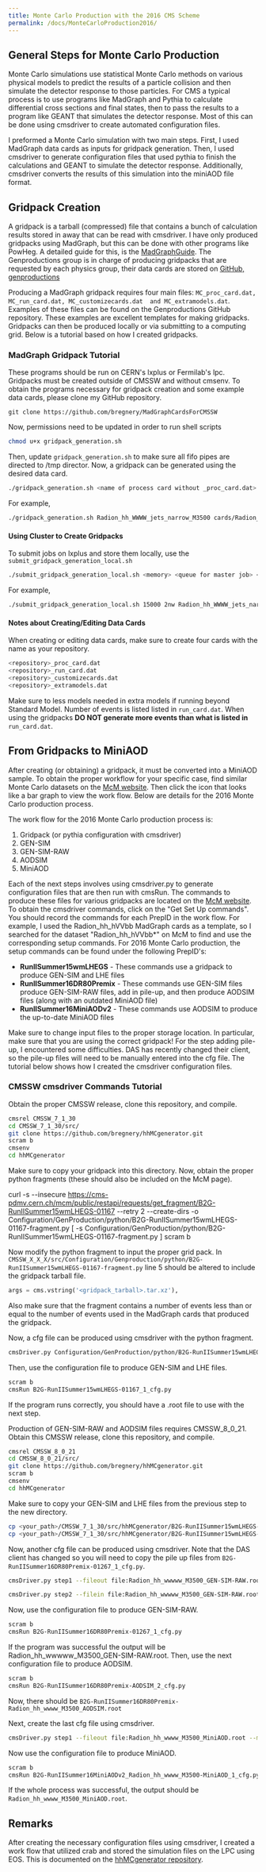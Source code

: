 ```yaml
---
title: Monte Carlo Production with the 2016 CMS Scheme
permalink: /docs/MonteCarloProduction2016/
---
```


## General Steps for Monte Carlo Production

Monte Carlo simulations use statistical Monte Carlo methods on various physical models to predict the results of 
a particle collision and then simulate the detector response to those particles. For CMS a typical process is to 
use programs like MadGraph and Pythia to calculate differential cross sections and final states, then to pass the 
results to a program like GEANT that simulates the detector response. Most of this can be done using cmsdriver to 
create automated configuration files.

I preformed a Monte Carlo simulation with two main steps. First, I used MadGraph data cards as inputs for gridpack 
generation. Then, I used cmsdriver to generate configuration files that used pythia to finish the calculations and
GEANT to simulate the detector response. Additionally, cmsdriver converts the results of this simulation into the 
miniAOD file format.

## Gridpack Creation

A gridpack is a tarball (compressed) file that contains a bunch of calculation results stored in away that can be 
read with cmsdriver. I have only produced gridpacks using MadGraph, but this can be done with other programs like 
PowHeg. A detailed guide for this, is the [MadGraphGuide](https://twiki.cern.ch/twiki/bin/viewauth/CMS/QuickGuideMadGraph5aMCatNLO). 
The Genproductions group is in charge of producing gridpacks that are requested by each physics group, their data 
cards are stored on [GitHub, genproductions](https://github.com/cms-sw/genproductions/tree/pre2017)

Producing a MadGraph gridpack requires four main files: ``MC_proc_card.dat, MC_run_card.dat, MC_customizecards.dat 
and MC_extramodels.dat``. Examples of these files can be found on the Genproductions GitHub repository. These examples 
are excellent templates for making gridpacks. Gridpacks can then be produced locally or via submitting to a computing grid. 
Below is a tutorial based on how I created gridpacks.

### MadGraph Gridpack Tutorial

These programs should be run on CERN's lxplus or Fermilab's lpc. Gridpacks must be created outside of CMSSW and without 
cmsenv. To obtain the programs necessary for gridpack creation and some example data cards, please clone my GitHub
repository.

```git
git clone https://github.com/bregnery/MadGraphCardsForCMSSW
```

Now, permissions need to be updated in order to run shell scripts

```bash
chmod u+x gridpack_generation.sh
```

Then, update ``gridpack_generation.sh`` to make sure all fifo pipes are directed to /tmp director. Now, a gridpack can 
be generated using the desired data card.

```bash
./gridpack_generation.sh <name of process card without _proc_card.dat> <folder containing cards relative to current location>
```

For example,

```bash
./gridpack_generation.sh Radion_hh_WWWW_jets_narrow_M3500 cards/Radion_hh_WWWW_jets_narrow_M3500/
```

#### Using Cluster to Create Gridpacks

To submit jobs on lxplus and store them locally, use the ``submit_gridpack_generation_local.sh``

```bash
./submit_gridpack_generation_local.sh <memory> <queue for master job> <name of process card without _proc_card.dat> <folder containing cards relative to current location> <queue>
```

For example,

```bash
./submit_gridpack_generation_local.sh 15000 2nw Radion_hh_WWWW_jets_narrow_M3500 cards/Radion_hh_WWWW_jets_narrow_M3500/ 8nh
```

#### Notes about Creating/Editing Data Cards

When creating or editing data cards, make sure to create four cards with the name as your repository.

```bash
<repository>_proc_card.dat
<repository>_run_card.dat
<repository>_customizecards.dat
<repository>_extramodels.dat
```

Make sure to less models needed in extra models if running beyond Standard Model. Number of events is listed listed in 
``run_card.dat``. When using the gridpacks **DO NOT generate more events than what is listed in** ``run_card.dat``.

## From Gridpacks to MiniAOD

After creating (or obtaining) a gridpack, it must be converted into a MiniAOD sample. To obtain the proper workflow for 
your specific case, find similar Monte Carlo datasets on the [McM website](https://cms-pdmv.cern.ch/mcm/). Then click the 
icon that looks like a bar graph to view the work flow. Below are details for the 2016 Monte Carlo production process.

The work flow for the 2016 Monte Carlo production process is:
1. Gridpack (or pythia configuration with cmsdriver)
2. GEN-SIM
3. GEN-SIM-RAW
4. AODSIM
5. MiniAOD

Each of the next steps involves using cmsdriver.py to generate configuration files that are then run with cmsRun. The 
commands to produce these files for various gridpacks are located on the [McM website](https://cms-pdmv.cern.ch/mcm/). 
To obtain the cmsdriver commands, click on the "Get Set Up commands". You should record the commands for each PrepID in the 
work flow. For example, I used the Radion_hh_hVVbb MadGraph cards 
as a template, so I searched for the dataset "Radion_hh_hVVbb*" on McM to find and use the corresponding setup commands. For 
2016 Monte Carlo production, the setup commands can be found under the following PrepID's:

* **RunIISummer15wmLHEGS** - These commands use a gridpack to produce GEN-SIM and LHE files
* **RunIISummer16DR80Premix** - These commands use GEN-SIM files produce GEN-SIM-RAW files, add in pile-up, and then produce 
  AODSIM files (along with an outdated MiniAOD file)
* **RunIISummer16MiniAODv2** - These commands use AODSIM to produce the up-to-date MiniAOD files

Make sure to change input files to the proper storage location. In particular, make sure that you are using the correct gridpack! 
For the step adding pile-up, I encountered some difficulties. DAS has recently changed their client, so the pile-up files will 
need to be manually entered into the cfg file. The tutorial below shows how I created the cmsdriver configuration
files.

### CMSSW cmsdriver Commands Tutorial

Obtain the proper CMSSW release, clone this repository, and compile.

```bash
cmsrel CMSSW_7_1_30
cd CMSSW_7_1_30/src/
git clone https://github.com/bregnery/hhMCgenerator.git
scram b
cmsenv
cd hhMCgenerator
```

Make sure to copy your gridpack into this directory. Now, obtain the proper python fragments (these should also be included
on the McM page).

curl -s --insecure https://cms-pdmv.cern.ch/mcm/public/restapi/requests/get_fragment/B2G-RunIISummer15wmLHEGS-01167 --retry 2 --create-dirs -o Configuration/GenProduction/python/B2G-RunIISummer15wmLHEGS-01167-fragment.py 
[ -s Configuration/GenProduction/python/B2G-RunIISummer15wmLHEGS-01167-fragment.py ]
scram b

Now modify the python fragment to input the proper grid pack. In 
``CMSSW_X_X_X/src/Configuration/Genproduction/python/B2G-RunIISummer15wmLHEGS-01167-fragment.py`` line 5 should 
be altered to include the gridpack tarball file.

```python
args = cms.vstring('<gridpack_tarball>.tar.xz'),
```

Also make sure that the fragment contains a number of events less than or equal to the number of events used in the 
MadGraph cards that produced the gridpack.

Now, a cfg file can be produced using cmsdriver with the python fragment.

```bash
cmsDriver.py Configuration/GenProduction/python/B2G-RunIISummer15wmLHEGS-01167-fragment.py --fileout file:B2G-RunIISummer15wmLHEGS-01167.root --mc --eventcontent RAWSIM,LHE --customise SLHCUpgradeSimulations/Configuration/postLS1Customs.customisePostLS1,Configuration/DataProcessing/Utils.addMonitoring --datatier GEN-SIM,LHE --conditions MCRUN2_71_V1::All --beamspot Realistic50ns13TeVCollision --step LHE,GEN,SIM --magField 38T_PostLS1 --python_filename B2G-RunIISummer15wmLHEGS-01167_1_cfg.py --no_exec -n 97
```

Then, use the configuration file to produce GEN-SIM and LHE files.

```bash
scram b
cmsRun B2G-RunIISummer15wmLHEGS-01167_1_cfg.py
```

If the program runs correctly, you should have a .root file to use with the next step.


Production of GEN-SIM-RAW and AODSIM files requires CMSSW_8_0_21.
Obtain this CMSSW release, clone this repository, and compile.

```bash
cmsrel CMSSW_8_0_21
cd CMSSW_8_0_21/src/
git clone https://github.com/bregnery/hhMCgenerator.git
scram b
cmsenv
cd hhMCgenerator
```

Make sure to copy your GEN-SIM and LHE files from the previous step to the new directory.

```bash
cp <your_path>/CMSSW_7_1_30/src/hhMCgenerator/B2G-RunIISummer15wmLHEGS-01167_inLHE.root .
cp <your_path>/CMSSW_7_1_30/src/hhMCgenerator/B2G-RunIISummer15wmLHEGS-01167.root .
```

Now, another cfg file can be produced using cmsdriver. Note that the DAS client has changed so you will need to copy the pile up files from ``B2G-RunIISummer16DR80Premix-01267_1_cfg.py``.

```bash
cmsDriver.py step1 --fileout file:Radion_hh_wwwww_M3500_GEN-SIM-RAW.root  --pileup_input "dbs:/Neutrino_E-10_gun/RunIISpring15PrePremix-PUMoriond17_80X_mcRun2_asymptotic_2016_TrancheIV_v2-v2/GEN-SIM-DIGI-RAW" --mc --eventcontent PREMIXRAW --datatier GEN-SIM-RAW --conditions 80X_mcRun2_asymptotic_2016_TrancheIV_v6 --step DIGIPREMIX_S2,DATAMIX,L1,DIGI2RAW,HLT:@frozen2016 --nThreads 4 --datamix PreMix --era Run2_2016 --python_filename B2G-RunIISummer16DR80Premix-01267_1_cfg.py --no_exec --customise Configuration/DataProcessing/Utils.addMonitoring -n 97

cmsDriver.py step2 --filein file:Radion_hh_wwwww_M3500_GEN-SIM-RAW.root --fileout file:B2G-RunIISummer16DR80Premix-Radion_hh_wwww_M3500_AODSIM.root --mc --eventcontent AODSIM --runUnscheduled --datatier AODSIM --conditions 80X_mcRun2_asymptotic_2016_TrancheIV_v6 --step RAW2DIGI,RECO,EI --nThreads 4 --era Run2_2016 --python_filename B2G-RunIISummer16DR80Premix-AODSIM_2_cfg.py --no_exec --customise Configuration/DataProcessing/Utils.addMonitoring -n 97
```

Now, use the configuration file to produce GEN-SIM-RAW.

```bash
scram b
cmsRun B2G-RunIISummer16DR80Premix-01267_1_cfg.py
```

If the program was successful the output will be Radion_hh_wwwww_M3500_GEN-SIM-RAW.root. Then, use the next configuration file to produce AODSIM.

```bash
scram b
cmsRun B2G-RunIISummer16DR80Premix-AODSIM_2_cfg.py
```

Now, there should be ``B2G-RunIISummer16DR80Premix-Radion_hh_wwww_M3500_AODSIM.root``

Next, create the last cfg file using cmsdriver.

```bash
cmsDriver.py step1 --fileout file:Radion_hh_wwww_M3500_MiniAOD.root --mc --eventcontent MINIAODSIM --runUnscheduled --datatier MINIAODSIM --conditions 80X_mcRun2_asymptotic_2016_TrancheIV_v6 --step PAT --nThreads 4 --era Run2_2016 --python_filename B2G-RunIISummer16MiniAODv2_Radion_hh_wwww_M3500-MiniAOD_1_cfg.py --no_exec --customise Configuration/DataProcessing/Utils.addMonitoring -n 82
```

Now use the configuration file to produce MiniAOD.

```bash
scram b
cmsRun B2G-RunIISummer16MiniAODv2_Radion_hh_wwww_M3500-MiniAOD_1_cfg.py
```

If the whole process was successful, the output should be ``Radion_hh_wwww_M3500_MiniAOD.root``.

## Remarks

After creating the necessary configuration files using cmsdriver, I created a work flow that utilized crab and stored the simulation files
on the LPC using EOS. This is documented on the [hhMCgenerator repository](https://github.com/bregnery/hhMCgenerator).

